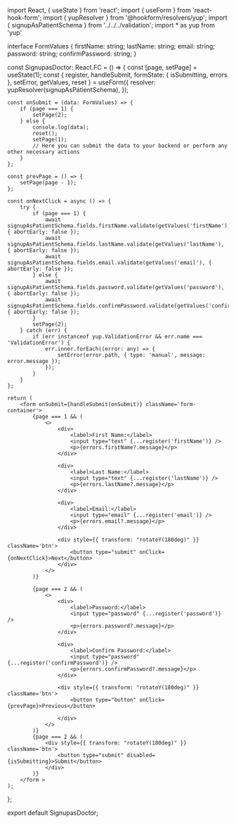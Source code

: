 import React, { useState } from 'react';
import { useForm } from 'react-hook-form';
import { yupResolver } from '@hookform/resolvers/yup';
import { signupAsPatientSchema } from '../../../validation';
import * as yup from 'yup'


interface FormValues {
    firstName: string;
    lastName: string;
    email: string;
    password: string;
    confirmPassword: string;
}

const SignupasDoctor: React.FC = () => {
    const [page, setPage] = useState(1);
    const { register, handleSubmit, formState: { isSubmitting, errors }, setError, getValues, reset } = useForm<FormValues>({
        resolver: yupResolver(signupAsPatientSchema),
    });

    const onSubmit = (data: FormValues) => {
        if (page === 1) {
            setPage(2);
        } else {
            console.log(data);
            reset();
            setPage(1);
            // Here you can submit the data to your backend or perform any other necessary actions
        }
    };

    const prevPage = () => {
        setPage(page - 1);
    };

    const onNextClick = async () => {
        try {
            if (page === 1) {
                await signupAsPatientSchema.fields.firstName.validate(getValues('firstName'), { abortEarly: false });
                await signupAsPatientSchema.fields.lastName.validate(getValues('lastName'), { abortEarly: false });
                await signupAsPatientSchema.fields.email.validate(getValues('email'), { abortEarly: false });
            } else {
                await signupAsPatientSchema.fields.password.validate(getValues('password'), { abortEarly: false });
                await signupAsPatientSchema.fields.confirmPassword.validate(getValues('confirmPassword'), { abortEarly: false });
            }
            setPage(2);
        } catch (err) {
            if (err instanceof yup.ValidationError && err.name === 'ValidationError') {
                err.inner.forEach((error: any) => {
                    setError(error.path, { type: 'manual', message: error.message });
                });
            }
        }
    };

    return (
        <form onSubmit={handleSubmit(onSubmit)} className='form-container'>
            {page === 1 && (
                <>
                    <div>
                        <label>First Name:</label>
                        <input type="text" {...register('firstName')} />
                        <p>{errors.firstName?.message}</p>
                    </div>

                    <div>
                        <label>Last Name:</label>
                        <input type="text" {...register('lastName')} />
                        <p>{errors.lastName?.message}</p>
                    </div>

                    <div>
                        <label>Email:</label>
                        <input type="email" {...register('email')} />
                        <p>{errors.email?.message}</p>
                    </div>

                    <div style={{ transform: "rotateY(180deg)" }} className='btn'>
                        <button type="submit" onClick={onNextClick}>Next</button>
                    </div>
                </>
            )}

            {page === 2 && (
                <>
                    <div>
                        <label>Password:</label>
                        <input type="password" {...register('password')} />
                        <p>{errors.password?.message}</p>
                    </div>

                    <div>
                        <label>Confirm Password:</label>
                        <input type="password" {...register('confirmPassword')} />
                        <p>{errors.confirmPassword?.message}</p>
                    </div>

                    <div style={{ transform: "rotateY(180deg)" }} className='btn'>
                        <button type="button" onClick={prevPage}>Previous</button>

                    </div>
                </>
            )}
            {page === 2 && (
                <div style={{ transform: "rotateY(180deg)" }} className='btn'>
                    <button type="submit" disabled={isSubmitting}>Submit</button>
                </div>
            )}
        </form >
    );
};

export default SignupasDoctor;
